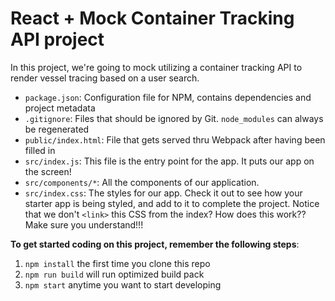 # React + Mock Container Tracking API project

In this project, we're going to mock utilizing a container tracking API to render vessel tracing based on a user search.


* `package.json`: Configuration file for NPM, contains dependencies and project metadata
* `.gitignore`: Files that should be ignored by Git. `node_modules` can always be regenerated
* `public/index.html`: File that gets served thru Webpack after having been filled in
* `src/index.js`: This file is the entry point for the app. It puts our app on the screen!
* `src/components/*`: All the components of our application.
* `src/index.css`: The styles for our app. Check it out to see how your starter app is being styled, and add to it to complete the project. Notice that we don't `<link>` this CSS from the index? How does this work?? Make sure you understand!!!

**To get started coding on this project, remember the following steps**:

1. `npm install` the first time you clone this repo
2. `npm run build` will run optimized build pack
3. `npm start` anytime you want to start developing
